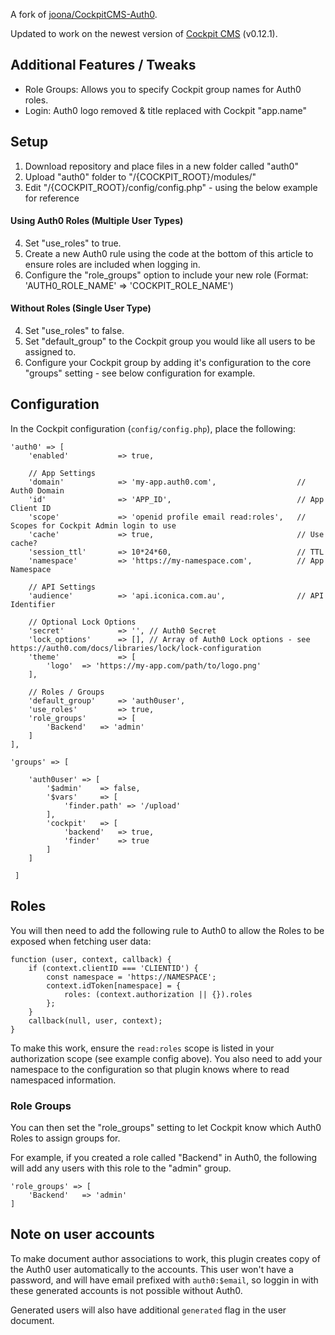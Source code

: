 A fork of [joona/CockpitCMS-Auth0](https://github.com/joona/CockpitCMS-Auth0).

Updated to work on the newest version of [Cockpit CMS](https://github.com/agentejo/cockpit) (v0.12.1).

## Additional Features / Tweaks

- Role Groups: Allows you to specify Cockpit group names for Auth0 roles.
- Login: Auth0 logo removed & title replaced with Cockpit "app.name"


## Setup

1. Download repository and place files in a new folder called "auth0"
2. Upload "auth0" folder to "/{COCKPIT_ROOT}/modules/"
3. Edit "/{COCKPIT_ROOT}/config/config.php" - using the below example for reference

#### Using Auth0 Roles (Multiple User Types)

4. Set "use_roles" to true.
5. Create a new Auth0 rule using the code at the bottom of this article to ensure roles are included when logging in.
6. Configure the "role_groups" option to include your new role (Format: 'AUTH0_ROLE_NAME' => 'COCKPIT_ROLE_NAME')

#### Without Roles (Single User Type)

4. Set "use_roles" to false.
5. Set "default_group" to the Cockpit group you would like all users to be assigned to.
6. Configure your Cockpit group by adding it's configuration to the core "groups" setting - see below configuration for example.


## Configuration

In the Cockpit configuration (`config/config.php`), place the following:

```
'auth0' => [
    'enabled'           => true,

    // App Settings
    'domain'            => 'my-app.auth0.com',                  // Auth0 Domain
    'id'                => 'APP_ID',                            // App Client ID
    'scope'             => 'openid profile email read:roles',   // Scopes for Cockpit Admin login to use
    'cache'             => true,                                // Use cache?
    'session_ttl'       => 10*24*60,                            // TTL
    'namespace'         => 'https://my-namespace.com',          // App Namespace

    // API Settings
    'audience'          => 'api.iconica.com.au',                // API Identifier

    // Optional Lock Options
    'secret'            => '', // Auth0 Secret
    'lock_options'      => [], // Array of Auth0 Lock options - see https://auth0.com/docs/libraries/lock/lock-configuration
    'theme'             => [
        'logo'  => 'https://my-app.com/path/to/logo.png'
    ],

    // Roles / Groups
    'default_group'     => 'auth0user',
    'use_roles'         => true,
    'role_groups'       => [
        'Backend'   => 'admin'
    ]
],

'groups' => [

    'auth0user' => [
        '$admin'    => false,
        '$vars'     => [
            'finder.path' => '/upload'
        ],
        'cockpit'   => [
            'backend'   => true,
            'finder'    => true
        ]
    ]

 ]
```

## Roles

You will then need to add the following rule to Auth0 to allow the Roles to be exposed when fetching user data:

```
function (user, context, callback) {
    if (context.clientID === 'CLIENTID') {
        const namespace = 'https://NAMESPACE';
        context.idToken[namespace] = {
            roles: (context.authorization || {}).roles
        };
    }
    callback(null, user, context);
}
```
To make this work, ensure the `read:roles` scope is listed in your authorization scope (see example config above).
You also need to add your namespace to the configuration so that plugin knows where to read namespaced information.

### Role Groups

You can then set the "role_groups" setting to let Cockpit know which Auth0 Roles to assign groups for.

For example, if you created a role called "Backend" in Auth0, the following will add any users with this role to the "admin" group.

```
'role_groups' => [
    'Backend'   => 'admin'
]
```

## Note on user accounts

To make document author associations to work, this plugin creates copy of the Auth0 user automatically to the accounts.
This user won't have a password, and will have email prefixed with `auth0:$email`, so loggin in with these generated accounts is not possible without Auth0.

Generated users will also have additional `generated` flag in the user document.
